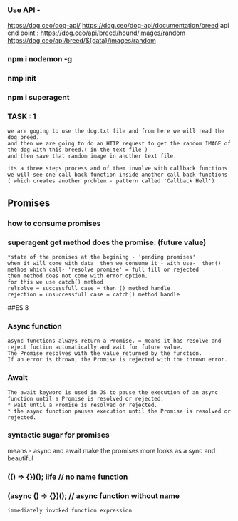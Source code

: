 ### Use API - 
https://dog.ceo/dog-api/
https://dog.ceo/dog-api/documentation/breed
api end point : https://dog.ceo/api/breed/hound/images/random
https://dog.ceo/api/breed/${data}/images/random

### npm i nodemon -g

### nmp init 

### npm i superagent

### TASK : 1
``` 
we are goging to use the dog.txt file and from here we will read the dog breed.
and then we are going to do an HTTP request to get the random IMAGE of the dog with this breed.( in the text file )
and then save that random image in another text file. 

its a three steps process and of them involve with callback functions. 
we will see one call back function inside another call back functions 
( which creates another problem - pattern called 'Callback Hell')

```

## Promises
### how to consume promises
### superagent get method does the promise. (future value)
``` 
*state of the promises at the begining - 'pending promises' 
when it will come with data  then we consume it - with use-  then() methos which call- 'resolve promise' = full fill or rejected
then method does not come with error option. 
for this we use catch() method
relsolve = successfull case = then () method handle 
rejection = unsuccessfull case = catch() method handle 

```
##ES 8
### Async function 
```
async functions always return a Promise. = means it has resolve and reject fuction automatically and wait for future value.  
The Promise resolves with the value returned by the function.
If an error is thrown, the Promise is rejected with the thrown error.

```
### Await 
```
The await keyword is used in JS to pause the execution of an async function until a Promise is resolved or rejected.
* wait until a Promise is resolved or rejected.
* the async function pauses execution until the Promise is resolved or rejected. 
```

### syntactic sugar for promises 
means - async and await make the promises more looks as a sync and beautiful 


### (() => {})(); iife // no name function 
### (async () => {})(); // async function without name 
``` 
immediately invoked function expression
```